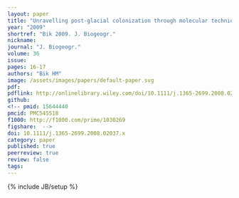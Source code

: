 ```yaml
---
layout: paper
title: "Unravelling post-glacial colonization through molecular techniques: new insight from estuarine invertebrates"
year: "2009"
shortref: "Bik 2009. J. Biogeogr."
nickname: 
journal: "J. Biogeogr."
volume: 36
issue: 
pages: 16-17
authors: "Bik HM"
image: /assets/images/papers/default-paper.svg
pdf: 
pdflink: http://onlinelibrary.wiley.com/doi/10.1111/j.1365-2699.2008.02037.x/full
github: 
<!-- pmid: 15644440
pmcid: PMC545518
f1000: http://f1000.com/prime/1030269
figshare:  -->
doi: 10.1111/j.1365-2699.2008.02037.x
category: paper
published: true
peerreview: true
review: false
tags: 
---
```

{% include JB/setup %}


